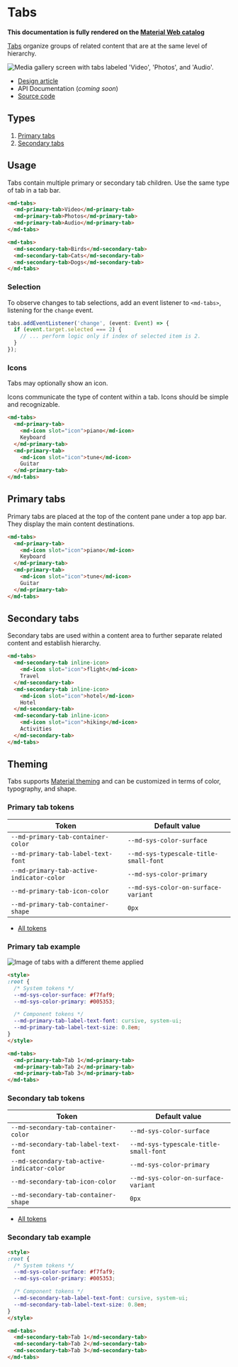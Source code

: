 <!-- catalog-only-start --><!-- ---
name: Tabs
dirname: tabs
-----><!-- catalog-only-end -->

<catalog-component-header image-align="start">
<catalog-component-header-title slot="title">

# Tabs

<!-- no-catalog-start -->

<!--*
# Document freshness: For more information, see go/fresh-source.
freshness: {
  owner: 'lizmitchell'
  owner: 'ajakubowicz'
  reviewed: '2023-08-25'
}
tag: 'docType:reference'
*-->

<!-- go/md-tabs -->

<!-- [TOC] -->

<!-- external-only-start -->
**This documentation is fully rendered on the
[Material Web catalog](https://material-web.dev/components/tabs/)**
<!-- external-only-end -->

<!-- no-catalog-end -->

[Tabs](https://m3.material.io/components/tabs)<!-- {.external} --> organize groups of
related content that are at the same level of hierarchy.

</catalog-component-header-title>

<img
  class="hero"
  src="images/tabs/hero.png"
  alt="Media gallery screen with tabs labeled 'Video', 'Photos', and 'Audio'.">

</catalog-component-header>

*   [Design article](https://m3.material.io/components/tabs) <!-- {.external} -->
*   API Documentation (*coming soon*)
*   [Source code](https://github.com/material-components/material-web/tree/main/tabs)
    <!-- {.external} -->

## Types

1.  [Primary tabs](#primary-tabs)
1.  [Secondary tabs](#secondary-tabs)

<!-- catalog-only-start -->

<!--

## Interactive Demo

{% playgroundexample dirname=dirname %}

-->

<!-- catalog-only-end -->

## Usage

Tabs contain multiple primary or secondary tab children. Use the same type of
tab in a tab bar.

<!-- no-catalog-start -->
<!-- TODO: add image -->
<!-- no-catalog-end -->
<!-- TODO: catalog-include "figures/<component>/usage.html" -->

```html
<md-tabs>
  <md-primary-tab>Video</md-primary-tab>
  <md-primary-tab>Photos</md-primary-tab>
  <md-primary-tab>Audio</md-primary-tab>
</md-tabs>

<md-tabs>
  <md-secondary-tab>Birds</md-secondary-tab>
  <md-secondary-tab>Cats</md-secondary-tab>
  <md-secondary-tab>Dogs</md-secondary-tab>
</md-tabs>
```

### Selection

To observe changes to tab selections, add an event listener to `<md-tabs>`,
listening for the `change` event.

```ts
tabs.addEventListener('change', (event: Event) => {
  if (event.target.selected === 2) {
    // ... perform logic only if index of selected item is 2.
  }
});
```

### Icons

Tabs may optionally show an icon.

Icons communicate the type of content within a tab. Icons should be simple and
recognizable.

<!-- no-catalog-start -->
<!-- TODO: add image -->
<!-- no-catalog-end -->
<!-- TODO: catalog-include "figures/<component>/usage.html" -->

```html
<md-tabs>
  <md-primary-tab>
    <md-icon slot="icon">piano</md-icon>
    Keyboard
  </md-primary-tab>
  <md-primary-tab>
    <md-icon slot="icon">tune</md-icon>
    Guitar
  </md-primary-tab>
</md-tabs>
```

## Primary tabs

<!-- go/md-primary-tab -->

Primary tabs are placed at the top of the content pane under a top app bar. They
display the main content destinations.

<!-- no-catalog-start -->
<!-- TODO: add image -->
<!-- no-catalog-end -->
<!-- TODO: catalog-include "figures/<component>/usage.html" -->

```html
<md-tabs>
  <md-primary-tab>
    <md-icon slot="icon">piano</md-icon>
    Keyboard
  </md-primary-tab>
  <md-primary-tab>
    <md-icon slot="icon">tune</md-icon>
    Guitar
  </md-primary-tab>
</md-tabs>
```

## Secondary tabs

<!-- go/md-secondary-tab -->

Secondary tabs are used within a content area to further separate related
content and establish hierarchy.

<!-- no-catalog-start -->
<!-- TODO: add image -->
<!-- no-catalog-end -->
<!-- TODO: catalog-include "figures/<component>/usage.html" -->

```html
<md-tabs>
  <md-secondary-tab inline-icon>
    <md-icon slot="icon">flight</md-icon>
    Travel
  </md-secondary-tab>
  <md-secondary-tab inline-icon>
    <md-icon slot="icon">hotel</md-icon>
    Hotel
  </md-secondary-tab>
  <md-secondary-tab inline-icon>
    <md-icon slot="icon">hiking</md-icon>
    Activities
  </md-secondary-tab>
</md-tabs>
```

<!-- TODO: ## Accessibility -->

## Theming

Tabs supports [Material theming](../theming.md) and can be customized in terms
of color, typography, and shape.

### Primary tab tokens

Token                                     | Default value
----------------------------------------- | -------------
`--md-primary-tab-container-color`        | `--md-sys-color-surface`
`--md-primary-tab-label-text-font`        | `--md-sys-typescale-title-small-font`
`--md-primary-tab-active-indicator-color` | `--md-sys-color-primary`
`--md-primary-tab-icon-color`             | `--md-sys-color-on-surface-variant`
`--md-primary-tab-container-shape`        | `0px`

*   [All tokens](https://github.com/material-components/material-web/blob/main/tokens/_md-comp-primary-tab.scss)
    <!-- {.external} -->

### Primary tab example

<!-- no-catalog-start -->

![Image of tabs with a different theme applied](images/tabs/theming.png "Tab theming example.")

<!-- no-catalog-end -->

```html
<style>
:root {
  /* System tokens */
  --md-sys-color-surface: #f7faf9;
  --md-sys-color-primary: #005353;

  /* Component tokens */
  --md-primary-tab-label-text-font: cursive, system-ui;
  --md-primary-tab-label-text-size: 0.8em;
}
</style>

<md-tabs>
  <md-primary-tab>Tab 1</md-primary-tab>
  <md-primary-tab>Tab 2</md-primary-tab>
  <md-primary-tab>Tab 3</md-primary-tab>
</md-tabs>
```

### Secondary tab tokens

Token                                       | Default value
------------------------------------------- | -------------
`--md-secondary-tab-container-color`        | `--md-sys-color-surface`
`--md-secondary-tab-label-text-font`        | `--md-sys-typescale-title-small-font`
`--md-secondary-tab-active-indicator-color` | `--md-sys-color-primary`
`--md-secondary-tab-icon-color`             | `--md-sys-color-on-surface-variant`
`--md-secondary-tab-container-shape`        | `0px`

*   [All tokens](https://github.com/material-components/material-web/blob/main/tokens/_md-comp-secondary-tab.scss)
    <!-- {.external} -->

### Secondary tab example

<!-- no-catalog-start -->
<!-- TODO: add image -->
<!-- no-catalog-end -->

```html
<style>
:root {
  /* System tokens */
  --md-sys-color-surface: #f7faf9;
  --md-sys-color-primary: #005353;

  /* Component tokens */
  --md-secondary-tab-label-text-font: cursive, system-ui;
  --md-secondary-tab-label-text-size: 0.8em;
}
</style>

<md-tabs>
  <md-secondary-tab>Tab 1</md-secondary-tab>
  <md-secondary-tab>Tab 2</md-secondary-tab>
  <md-secondary-tab>Tab 3</md-secondary-tab>
</md-tabs>
```
